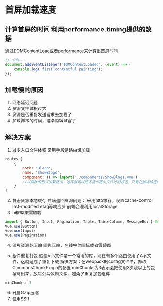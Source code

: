 # 首屏加载速度

## 计算首屏的时间  利用performance.timing提供的数据

通过DOMContentLoad或者performance来计算出首屏时间
```js
// 方案一：
document.addEventListener('DOMContentLoaded', (event) => {
    console.log('first contentful painting');
});
```
        
## 加载慢的原因
1. 网络延迟问题
2. 资源文件体积过大
3. 资源是否重复发送请求去加载了
4. 加载脚本的时候，渲染内容阻塞了

## 解决方案
1. 减少入口文件体积
    常用手段是路由懒加载
```js
routes:[
    {
        path: 'Blogs',
        name: 'ShowBlogs',
        component: () => import('./components/ShowBlogs.vue')
        //以函数的形式加载路由，这样就可以把各自的路由文件分别打包，只有在解析给定的路由时，才会加载路由组件
    }
]
```

2. 静态资源本地缓存
    后端返回资源问题：
        采用http缓存，设置cache-control last-modified etag等响应头
    前端合理利用localStorage
3. ui框架按需加载
```js
import { Button, Input, Pagination, Table, TableColumn, MessageBox } from 'element-ui';
Vue.use(Button)
Vue.use(Input)
Vue.use(Pagination)
```
4. 图片资源的压缩
    图片压缩，在线字体图标或者雪碧图
   
5. 组件重复打包
   假设A.js文件是一个常用的库，现在有多个路由使用了A.js文件，这就造成了重复下载
   解决方案：在webpack的config文件中，修改CommonsChunkPlugin的配置
   minChunks为3表示会把使用3次及以上的包抽离出来，放进公共依赖文件，避免了重复加载组件
```js
minChunks: 3
```
6. 开启GZip压缩
7. 使用SSR